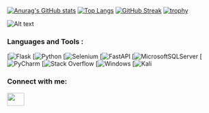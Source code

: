[![Anurag's GitHub stats](https://github-readme-stats.vercel.app/api?username=13shayan82&count_private=true&show_icons=true&theme=tokyonight )](https://github.com/13shayan82/13shayan82/blob/main/README.md)
[![Top Langs](https://github-readme-stats.vercel.app/api/top-langs/?username=13shayan82&langs_count=10&layout=compact&theme=tokyonight)](https://github.com/13shayan82/13shayan82/blob/main/README.md)
[![GitHub Streak](https://github-readme-streak-stats.herokuapp.com/?user=13shayan82&theme=tokyonight)](https://git.io/streak-stats)
[![trophy](https://github-profile-trophy.vercel.app/?username=13shayan82&theme=darkhub)](https://github.com/13shayan82/13shayan82/blob/main/README.md)




![Alt text](https://spotify-recently-played-readme.vercel.app/api?user=4h86kvn0oq4b2irftxds2c3ob)


<h3 align="left">Languages and Tools :</h3>


[![Flask](https://img.shields.io/badge/flask-%23000.svg?style=for-the-badge&logo=flask&logoColor=white)
[![Python](https://img.shields.io/badge/python-3670A0?style=for-the-badge&logo=python&logoColor=ffdd54)
[![Selenium](https://img.shields.io/badge/-selenium-%43B02A?style=for-the-badge&logo=selenium&logoColor=white)
[![FastAPI](https://img.shields.io/badge/FastAPI-005571?style=for-the-badge&logo=fastapi)
[![MicrosoftSQLServer](https://img.shields.io/badge/Microsoft%20SQL%20Sever-CC2927?style=for-the-badge&logo=microsoft%20sql%20server&logoColor=white)
[![PyCharm](https://img.shields.io/badge/pycharm-143?style=for-the-badge&logo=pycharm&logoColor=black&color=black&labelColor=green)
[![Stack Overflow](https://img.shields.io/badge/-Stackoverflow-FE7A16?style=for-the-badge&logo=stack-overflow&logoColor=white)
[![Windows](https://img.shields.io/badge/Windows-0078D6?style=for-the-badge&logo=windows&logoColor=white)
[![Kali](https://img.shields.io/badge/Kali-268BEE?style=for-the-badge&logo=kalilinux&logoColor=white)

<h3 align="left">Connect with me:</h3>
<p align="left">
<a href="https://discord.gg/BNtptevTVp" target="blank"><img align="center" src="https://www.svgrepo.com/show/353655/discord-icon.svg" alt="" height="30" width="40" /></a>
</p>

